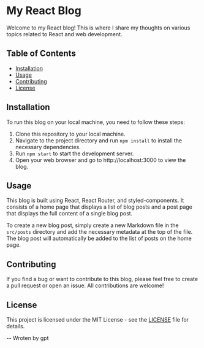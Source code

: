 # My React Blog

Welcome to my React blog! This is where I share my thoughts on various topics related to React and web development.

## Table of Contents

- [Installation](#installation)
- [Usage](#usage)
- [Contributing](#contributing)
- [License](#license)

## Installation

To run this blog on your local machine, you need to follow these steps:

1. Clone this repository to your local machine.
2. Navigate to the project directory and run `npm install` to install the necessary dependencies.
3. Run `npm start` to start the development server.
4. Open your web browser and go to http://localhost:3000 to view the blog.

## Usage

This blog is built using React, React Router, and styled-components. It consists of a home page that displays a list of blog posts and a post page that displays the full content of a single blog post.

To create a new blog post, simply create a new Markdown file in the `src/posts` directory and add the necessary metadata at the top of the file. The blog post will automatically be added to the list of posts on the home page.

## Contributing

If you find a bug or want to contribute to this blog, please feel free to create a pull request or open an issue. All contributions are welcome!

## License

This project is licensed under the MIT License - see the [LICENSE](LICENSE) file for details.



-- Wroten by gpt
